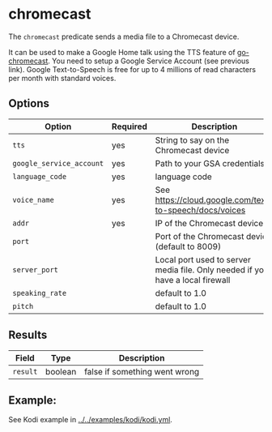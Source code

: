 # chromecast

The `chromecast` predicate sends a media file to a Chromecast device.

It can be used to make a Google Home talk using the TTS feature of
[go-chromecast](https://github.com/vishen/go-chromecast#text-to-speech). You
need to setup a Google Service Account (see previous link). Google
Text-to-Speech is free for up to 4 millions of read characters per
month with standard voices.

## Options

| Option                   | Required | Description                                                                    |
| ---                      | ---      | ---                                                                            |
| `tts`                    | yes      | String to say on the Chromecast device                                         |
| `google_service_account` | yes      | Path to your GSA credentials                                                   |
| `language_code`          | yes      | language code                                                                  |
| `voice_name`             | yes      | See https://cloud.google.com/text-to-speech/docs/voices                        |
| `addr`                   | yes      | IP of the Chromecast device                                                    |
| `port`                   |          | Port of the Chromecast device (default to 8009)                                |
| `server_port`            |          | Local port used to server media file. Only needed if you have a local firewall |
| `speaking_rate`          |          | default to 1.0                                                                 |
| `pitch`                  |          | default to 1.0                                                                 |


## Results

Field | Type | Description
---|---|---
`result` | boolean | false if something went wrong

## Example:

See Kodi example in
[../../examples/kodi/kodi.yml](../../examples/kodi/kodi.yml).
